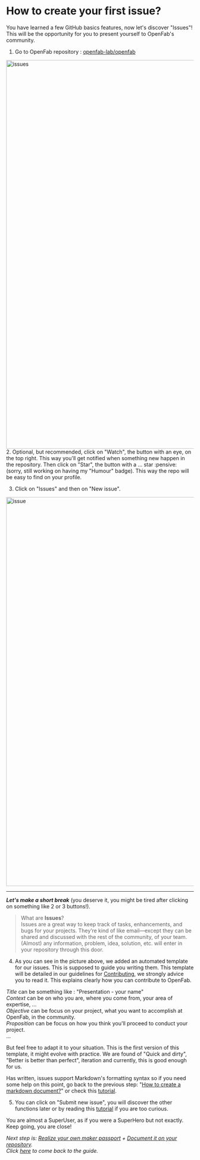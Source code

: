 # How to create your first issue?

You have learned a few GitHub basics features, now let's discover "Issues"! This will be the opportunity for you to present
yourself to OpenFab's community.

1. Go to OpenFab repository : [openfab-lab/openfab](https://github.com/openfab-lab/openfab)
<img width="1043" alt="issues" src="https://user-images.githubusercontent.com/7775797/28671584-88953bc2-72dd-11e7-89a5-262b3b3ff802.png">
2. Optional, but recommended, click on "Watch", the button with an eye, on the top right. This way you'll get 
notified when something new happen in the repository. Then click on "Star", the button with a ... star :pensive: 
(sorry, still working on having my "Humour" badge). This way the repo will be easy to find on your profile.

3. Click on "Issues" and then on "New issue".
<img width="1044" alt="issue" src="https://user-images.githubusercontent.com/7775797/28671278-6e41aee6-72dc-11e7-8507-fc26c6149e41.png">

---------

***Let's make a short break*** (you deserve it, you might be tired after clicking on something like 2 or 3 buttons!).  
> What are **Issues**?  
Issues are a great way to keep track of tasks, enhancements, and bugs for your projects. 
They’re kind of like email—except they can be shared and discussed with the rest of the community, of your team. 
(Almost) any information, problem, idea, solution, etc. will enter in your repository through this door.  

4. As you can see in the picture above, we added an automated template for our issues. 
This is supposed to guide you writing them. This template will be detailed in our guidelines for [Contributing](https://github.com/openfab-lab/openfab/blob/master/CONTRIBUTING.md), 
we strongly advice you to read it. This explains clearly how you can contribute to OpenFab.

_Title_ can be something like : "Presentation - your name"  
_Context_ can be on who you are, where you come from, your area of expertise, ...  
_Objective_ can be focus on your project, what you want to accomplish at OpenFab, in the community.  
_Proposition_ can be focus on how you think you'll proceed to conduct your project.  
...  

But feel free to adapt it to your situation. This is the first version of this template, it might evolve with practice.
We are found of "Quick and dirty", "Better is better than perfect", iteration and currently, this is good enough for us.

Has written, issues support Markdown's formatting syntax so if you need some help on this point, 
go back to the previous step: "[How to create a markdown document?](create-md.md)" 
or check this [tutorial](https://guides.github.com/features/mastering-markdown/).

5. You can click on "Submit new issue", you will discover the other functions later or by reading this 
[tutorial](https://guides.github.com/features/issues/) if you are too curious.  

You are almost a SuperUser, as if you were a SuperHero but not exactly. Keep going, you are close!  

_Next step is: [Realize your own maker passport](https://github.com/openfab-lab/passeportMaker#how-to-make-it) + [Document it on your repository](document-passport.md)._  
_Click [here](guide-superuser.md) to come back to the guide._  
